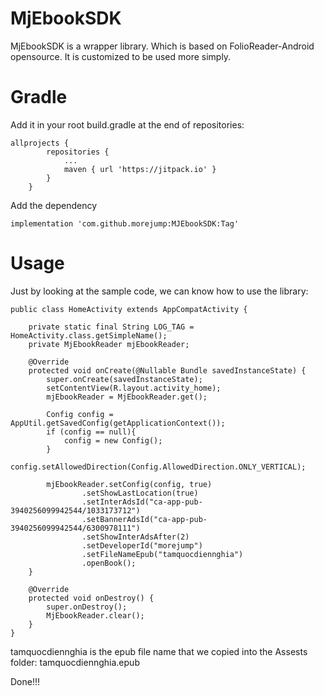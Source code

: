# MjEbookSDK

MjEbookSDK is a wrapper library. Which is based on FolioReader-Android opensource. It is customized to be used more simply.


# Gradle

Add it in your root build.gradle at the end of repositories:
```
allprojects {
		repositories {
			...
			maven { url 'https://jitpack.io' }
		}
	}
```
Add the dependency
```
implementation 'com.github.morejump:MJEbookSDK:Tag'
```


# Usage

Just by looking at the sample code, we can know how to use the library:
```
public class HomeActivity extends AppCompatActivity {

    private static final String LOG_TAG = HomeActivity.class.getSimpleName();
    private MjEbookReader mjEbookReader;

    @Override
    protected void onCreate(@Nullable Bundle savedInstanceState) {
        super.onCreate(savedInstanceState);
        setContentView(R.layout.activity_home);
        mjEbookReader = MjEbookReader.get();

        Config config = AppUtil.getSavedConfig(getApplicationContext());
        if (config == null){
            config = new Config();
        }
        config.setAllowedDirection(Config.AllowedDirection.ONLY_VERTICAL);

        mjEbookReader.setConfig(config, true)
                .setShowLastLocation(true)
                .setInterAdsId("ca-app-pub-3940256099942544/1033173712")
                .setBannerAdsId("ca-app-pub-3940256099942544/6300978111")
                .setShowInterAdsAfter(2)
                .setDeveloperId("morejump")
                .setFileNameEpub("tamquocdiennghia")
                .openBook();
    }

    @Override
    protected void onDestroy() {
        super.onDestroy();
        MjEbookReader.clear();
    }
}
```
tamquocdiennghia is the epub file name that we copied into the Assests folder: tamquocdiennghia.epub

Done!!!
